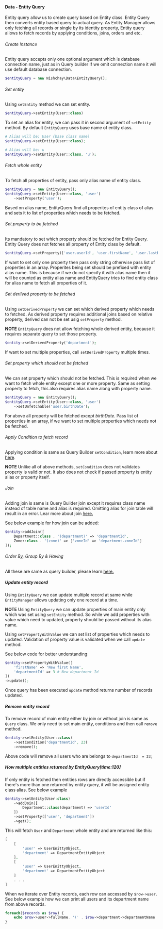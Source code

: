 #### Data - Entity Query

Entity query allow us to create query based on Entity class. Entity Query then converts entity based query to actual query. As Entity Manager allows only fetching all records or single by its identity property, Entity query allows to fetch records by applying conditions, joins, orders and etc.

###### Create Instance

Entity query accepts only one optional argument which is database connection name, just as in Query builder if we omit connection name it will use default database connection.
```php
$entityQuery = new Nishchay\Data\EntityQuery();
```
###### Set entity

Using `setEntity` method we can set entity.
```php
$entityQuery->setEntity(User::class)
```
To set an alias for entity, we can pass it in second argument of `setEntity` method. By default `EntityQuery` uses base name of entity class.

```php
# Alias will be: User (base class name)
$entityQuery->setEntity(User::class);

# Alias will be: u
$entityQuery->setEntity(User::class, 'u');
```

###### Fetch whole entity
To fetch all properties of entity, pass only alias name of entity class.
```php
$entityQuery = new EntityQuery();
$entityQuery->setEntity(User::class, 'user')
    ->setProperty('user');
```

Based on alias name, EntityQuery find all properites of entity class of alias and sets it to list of properties which needs to be fetched.

###### Set property to be fetched
Its mandatory to set which property should be fetched for Entity Query. Entity Query does not fetches all property of Entity class by default.
```php
$entityQuery->setProperty(['user.userId', 'user.firstName', 'user.lastName'])
```
If want to set only one property then pass only string otherwise pass list of properties in an array. 
Properites being set should be prefixed with entity alias name. This is because if we do not specify it with alias name then it will be counted as entity alias name and EntityQuery tries to find entity class for alias name to fetch all properties of it.

###### Set derilved property to be fetched
Using `setDerivedProperty` we can set which derived property which needs to fetched. As derived property requires additional joins based on relative property, derived can not be set usig `setProperty` method.

**NOTE** `EntityQuery` does not allow fetching whole derived entity, because it requires separate query to set those property.

```php
$entity->setDerivedProperty('department');
```

If want to set multiple properties, call `setDerivedProperty` multiple times.

###### Set property which should not be fetched
We can set property which should not be fetched. This is required when we want to fetch whole entity except one or more property. Same as setting property to fetch, this also requires alias name along with property name.
```php
$entityQuery = new EntityQuery();
$entityQuery->setEntity(User::class, 'user')
    ->setUnfetchable('user.birthDate');
```
For above all property will be fetched except _birthDate_. Pass list of properties in an array, if we want to set multiple properties which needs not be fetched.

###### Apply Condition to fetch record

Applying condition is same as Query Builder `setCondition`, learn more about [here](/learningCenter/data/queryBuilder?topic=setCondition).

**NOTE** Unlike all of above methods, `setCondition` does not validates property is valid or not. It also does not check if passed property is entity alias or property itself.

###### Join

Adding join is same is Query Builder join except it requires class name instead of table name and alias is required. Omitting alias for join table will result in an error. Lear more about join [here.](/learningCenter/data/queryBuilder?topic=addJoin)

See below example for how join can be added:

```php
$entity->addJoin([
    Department::class . '(department)' => 'departmentId',
    Zone::class . '(zone)' => ['zoneId' => 'department.zoneId']
]);
```


###### Order By, Group By & Having

All these are same as query builder, please learn [here.](/learningCenter/data/queryBuilder)

##### Update entity record
Using `EntityQuery` we can update multiple record at same while `EntityManager` allows updating only one record at a time.

**NOTE** Using `EntityQuery` we can update properties of main entity only which was set using `setEntity` method. So while we add properties with value which need to updated, property should be passed without its alias name.

Using `setPropertyWithValue` we can set list of properties which needs to updated. Validation of property value is validated when we call `update` method.

See below code for better understanding

```php
$entity->setPropertyWithValue([
    'firstName' => 'New first Name',
    'departmentId' => 3 # New department Id
])
->update();
```
Once query has been executed `update` method returns number of records updated.

##### Remove entity record
To remove record of main entity either by join or without join is same as `Query` class. We only need to set main entity, conditions and then call `remove` method.

```php
$entity->setEntity(User::class)
    ->setCondition('departmentId', 23)
    ->remove();
```

Above code will remove all users who are belongs to `departmentId  = 23`;

##### How multiple entities returned by EntityQuery[time:120]
If only entity is fetched then entities rows are directly accessible but if there's more than one returned by entity query, it will be assigned entity class alias. See below example

```php
$entity->setEntity(User:class)
    ->addJoin([
        Department::class(department) => 'userId'
    ])
    ->setProperty(['user', 'department'])
    ->get();
```

This will fetch `User` and `Department` whole entity and are returned like this:

```php
[
    [
        'user' => UserEnittyObject,
        'department' => DepartmentEntityObject
    ],
    [
        'user' => UserEnittyObject,
        'department' => DepartmentEntityObject
    ]
    . . .
]
```

When we iterate over Entity records, each row can accessed by `$row->user`. See below example how we can print all users and its department name from above records.

```php
foreach($records as $row) {
    echo $row->user->fullName. '(' . $row->department->departmentName . ')';
}
```